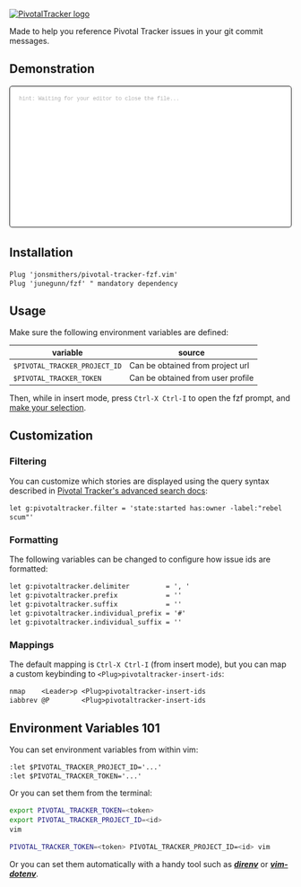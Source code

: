 [![PivotalTracker logo](https://assets.pivotaltracker.com/marketing_assets/shared_home/tracker-4679313e699d9ba696371344953de96c81d207d967a43f121d353391c81c9ba7.svg)](https://pivotaltracker.com)

Made to help you reference Pivotal Tracker issues in your git commit messages.

## Demonstration

![Demonstration](https://github.com/jonsmithers/pivotal-tracker-fzf.vim/raw/images/terminalizer/render1541963208390.gif)

## Installation

```vim
Plug 'jonsmithers/pivotal-tracker-fzf.vim'
Plug 'junegunn/fzf' " mandatory dependency
```

## Usage

Make sure the following environment variables are defined:

| variable                      | source                            |
| ---                           | ---                               |
| `$PIVOTAL_TRACKER_PROJECT_ID` | Can be obtained from project url  |
| `$PIVOTAL_TRACKER_TOKEN`      | Can be obtained from user profile |

Then, while in insert mode, press `Ctrl-X Ctrl-I` to open the fzf prompt, and
[make your selection](https://github.com/junegunn/fzf#using-the-finder).

## Customization

### Filtering

You can customize which stories are displayed using the query syntax described
in [Pivotal Tracker's advanced search
docs](https://www.pivotaltracker.com/help/articles/advanced_search/):

```vim
let g:pivotaltracker.filter = 'state:started has:owner -label:"rebel scum"'
```

### Formatting

The following variables can be changed to configure how issue ids are
formatted:

```vim
let g:pivotaltracker.delimiter         = ', '
let g:pivotaltracker.prefix            = ''
let g:pivotaltracker.suffix            = ''
let g:pivotaltracker.individual_prefix = '#'
let g:pivotaltracker.individual_suffix = ''
```

### Mappings

The default mapping is `Ctrl-X Ctrl-I` (from insert mode), but you can map a
custom keybinding to `<Plug>pivotaltracker-insert-ids`:

```vim
nmap    <Leader>p <Plug>pivotaltracker-insert-ids
iabbrev @P        <Plug>pivotaltracker-insert-ids
```

## Environment Variables 101

You can set environment variables from within vim:

```vim
:let $PIVOTAL_TRACKER_PROJECT_ID='...'
:let $PIVOTAL_TRACKER_TOKEN='...'
```

Or you can set them from the terminal:

```bash
export PIVOTAL_TRACKER_TOKEN=<token>
export PIVOTAL_TRACKER_PROJECT_ID=<id>
vim
```

```bash
PIVOTAL_TRACKER_TOKEN=<token> PIVOTAL_TRACKER_PROJECT_ID=<id> vim
```

Or you can set them automatically with a handy tool such as
[***direnv***](https://direnv.net/) or
[***vim-dotenv***](https://github.com/tpope/vim-dotenv).
